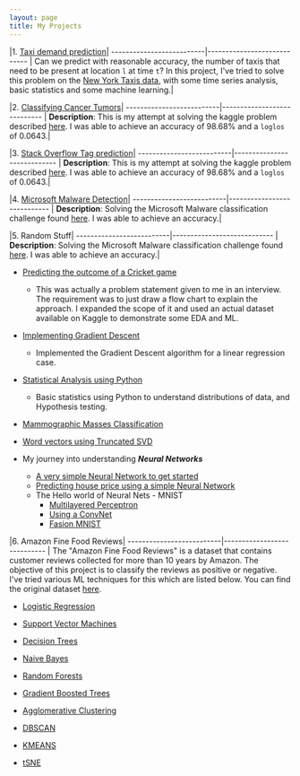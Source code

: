 ```yaml
---
layout: page
title: My Projects
---
```


|1. [Taxi demand prediction](../project_files/case_study_2.html)|
--------------------------|----------------------------
| Can we predict with reasonable accuracy, the number of taxis that need to be present at location `l` at time `t`? In this project, I've tried to solve this problem on the [New York Taxis data](http://www.nyc.gov/html/tlc/html/about/trip_record_data.shtml), with some time series analysis, basic statistics and some machine learning.|

|2. [Classifying Cancer Tumors](../project_files/case_study_1.html)|
--------------------------|----------------------------
| **Description**: This is my attempt at solving the kaggle problem described [here](https://www.kaggle.com/c/msk-redefining-cancer-treatment/). I was able to achieve an accuracy of 98.68% and a `loglos` of 0.0643.|

|3. [Stack Overflow Tag prediction](../project_files/sotp.html)|
--------------------------|----------------------------
| **Description**: This is my attempt at solving the kaggle problem described [here](https://www.kaggle.com/c/msk-redefining-cancer-treatment/). I was able to achieve an accuracy of 98.68% and a `loglos` of 0.0643.|

|4. [Microsoft Malware Detection](../project_files/malware.html)|
--------------------------|----------------------------
| **Description**: Solving the Microsoft Malware classification challenge found [here](https://www.kaggle.com/c/msk-redefining-cancer-treatment/). I was able to achieve an accuracy.|

|5. Random Stuff|
--------------------------|----------------------------
| **Description**: Solving the Microsoft Malware classification challenge found [here](https://www.kaggle.com/c/msk-redefining-cancer-treatment/). I was able to achieve an accuracy.|

* [Predicting the outcome of a Cricket game](../project_files/Cricket.html)
	- This was actually a problem statement given to me in an interview. The requirement was to just draw a flow chart to explain the approach. I expanded the scope of it and used an actual dataset available on Kaggle to demonstrate some EDA and ML.

* [Implementing Gradient Descent](../project_files/gd_1.html)
	- Implemented the Gradient Descent algorithm for a linear regression case.

* [Statistical Analysis using Python](../project_files/statistics.html)
	- Basic statistics using Python to understand distributions of data, and Hypothesis testing.

* [Mammographic Masses Classification](../project_files/mammographic_masses_classification.html)

* [Word vectors using Truncated SVD](../project_files/random/Word_Vectors_using_Truncated_SVD.html)

* My journey into understanding **_Neural Networks_**
	- [A very simple Neural Network to get started](../project_files/dl/simplest_nn.html)
	- [Predicting house price using a simple Neural Network](../project_files/dl/house_price.html)
	- The Hello world of Neural Nets - MNIST
		- [Multilayered Perceptron](../project_files/dl/mnist.html)
		- [Using a ConvNet](../project_files/dl/mnist_cnn.html)
		- [Fasion MNIST](../project_files/dl/fasion_mnist.html)



|6. Amazon Fine Food Reviews|
--------------------------|----------------------------
|  The "Amazon Fine Food Reviews" is a dataset that contains customer reviews collected for more than 10 years by Amazon. The objective of this project is to classify the reviews as positive or negative. I've tried various ML techniques for this which are listed below. You can find the original dataset [here](https://www.kaggle.com/snap/amazon-fine-food-review).

* [Logistic Regression](../project_files/afr_lr.html)

* [Support Vector Machines](../project_files/afr_svm.html)

* [Decision Trees](../project_files/afr_dt.html)

* [Naive Bayes](../project_files/nb.html)

* [Random Forests](../project_files/afr_rf.html)

* [Gradient Boosted Trees](../project_files/afr_gbdt.html)

* [Agglomerative Clustering](../project_files/afr_agg.html)

* [DBSCAN](../project_files/afr_dbscan.html)

* [KMEANS](../project_files/afr_kmeans.html)

* [tSNE](../project_files/afr_tsne.html)


